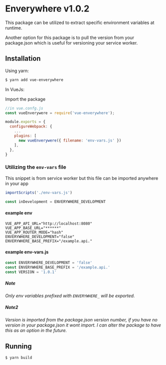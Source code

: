 # Enverywhere v1.0.2

This package can be utilized to extract specific environment variables at runtime.

Another option for this package is to pull the version from your package.json which is useful for versioning your service worker.

## Installation

Using yarn:

``` bash
$ yarn add vue-enverywhere
```

In VueJs:

Import the package

``` Javascript
//in vue.confg.js
const vueEnverywere = require('vue-enverywhere');

module.exports = {
  configureWebpack: {
    ...
    plugins: [
      new vueEnverywere({ filename: 'env-vars.js' })
    ],
  },
}
```

### Utilizing the `env-vars` file

This snippet is from service worker but this file can be imported anywhere in your app

``` Javascript
importScripts('./env-vars.js')

const inDevelopment = ENVERYWHERE_DEVELOPMENT
```

#### example env

``` .env-example
VUE_APP_API_URL="http://localhost:8080"
VUE_APP_BASE_URL="******"
VUE_APP_ROUTER_MODE="hash"
ENVERYWHERE_DEVELOPMENT="false"
ENVERYWHERE_BASE_PREFIX="/example.api."
```

#### example env-vars.js

``` Javascript
const ENVERYWHERE_DEVELOPMENT = 'false'
const ENVERYWHERE_BASE_PREFIX = '/example.api.'
const VERSION = '1.0.1'
```

##### Note

*Only env variables prefixed with `ENVERYWHERE_` will be exported.*

##### Note2

*Version is imported from the package.json version number, if you have no version in your package.json it wont import. I can alter the package to have this as an option in the future.*

## Running

``` bash
$ yarn build
```
